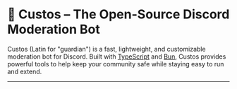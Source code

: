 # 🤖 Custos – The Open-Source Discord Moderation Bot

Custos (Latin for "guardian") is a fast, lightweight, and customizable moderation bot for Discord.
Built with [TypeScript](https://www.typescriptlang.org/) and [Bun](https://bun.sh/), Custos provides powerful tools to help keep your community safe while staying easy to run and
extend.

---

